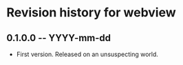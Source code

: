 # Revision history for webview

## 0.1.0.0 -- YYYY-mm-dd

* First version. Released on an unsuspecting world.
